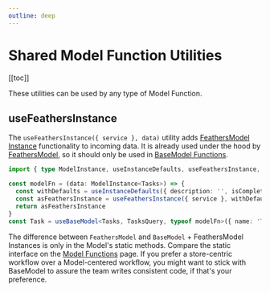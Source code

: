 ```yaml
---
outline: deep
---
```


<script setup>
import Badge from '../components/Badge.vue'
import BlockQuote from '../components/BlockQuote.vue'
</script>

# Shared Model Function Utilities

[[toc]]

These utilities can be used by any type of Model Function.

## useFeathersInstance

The `useFeathersInstance({ service }, data)` utility adds [FeathersModel Instance](/guide/use-feathers-model-instances)
functionality to incoming data. It is already used under the hood by [FeathersModel](/guide/use-feathers-model), so it
should only be used in [BaseModel Functions](/guide/use-base-model).

```ts
import { type ModelInstance, useInstanceDefaults, useFeathersInstance, useBaseModel } from 'feathers-pinia'

const modelFn = (data: ModelInstance<Tasks>) => {
  const withDefaults = useInstanceDefaults({ description: '', isComplete: false }, data)
  const asFeathersInstance = useFeathersInstance({ service }, withDefaults)
  return asFeathersInstance
}
const Task = useBaseModel<Tasks, TasksQuery, typeof modelFn>({ name: 'Task', idField: '_id' }, modelFn)
```

The difference between `FeathersModel` and `BaseModel` + FeathersModel Instances is only in the Model's static methods.
Compare the static interface on the [Model Functions](/guide/model-functions#compare-static-properties) page. If
you prefer a store-centric workflow over a Model-centered workflow, you might want to stick with BaseModel to assure the
team writes consistent code, if that's your preference.
